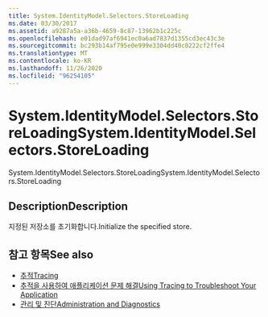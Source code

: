 ```yaml
---
title: System.IdentityModel.Selectors.StoreLoading
ms.date: 03/30/2017
ms.assetid: a9287a5a-a36b-4659-8c87-13962b1c225c
ms.openlocfilehash: e01dad97af6941ec0a6ad7837d1355cd3ec43c3e
ms.sourcegitcommit: bc293b14af795e0e999e3304dd40c0222cf2ffe4
ms.translationtype: MT
ms.contentlocale: ko-KR
ms.lasthandoff: 11/26/2020
ms.locfileid: "96254105"
---
```

# <a name="systemidentitymodelselectorsstoreloading"></a><span data-ttu-id="be048-102">System.IdentityModel.Selectors.StoreLoading</span><span class="sxs-lookup"><span data-stu-id="be048-102">System.IdentityModel.Selectors.StoreLoading</span></span>

<span data-ttu-id="be048-103">System.IdentityModel.Selectors.StoreLoading</span><span class="sxs-lookup"><span data-stu-id="be048-103">System.IdentityModel.Selectors.StoreLoading</span></span>  
  
## <a name="description"></a><span data-ttu-id="be048-104">Description</span><span class="sxs-lookup"><span data-stu-id="be048-104">Description</span></span>  

 <span data-ttu-id="be048-105">지정된 저장소를 초기화합니다.</span><span class="sxs-lookup"><span data-stu-id="be048-105">Initialize the specified store.</span></span>  
  
## <a name="see-also"></a><span data-ttu-id="be048-106">참고 항목</span><span class="sxs-lookup"><span data-stu-id="be048-106">See also</span></span>

- [<span data-ttu-id="be048-107">추적</span><span class="sxs-lookup"><span data-stu-id="be048-107">Tracing</span></span>](index.md)
- [<span data-ttu-id="be048-108">추적을 사용하여 애플리케이션 문제 해결</span><span class="sxs-lookup"><span data-stu-id="be048-108">Using Tracing to Troubleshoot Your Application</span></span>](using-tracing-to-troubleshoot-your-application.md)
- [<span data-ttu-id="be048-109">관리 및 진단</span><span class="sxs-lookup"><span data-stu-id="be048-109">Administration and Diagnostics</span></span>](../index.md)
